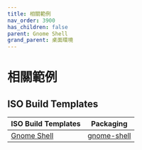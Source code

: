```yaml
---
title: 相關範例
nav_order: 3900
has_children: false
parent: Gnome Shell
grand_parent: 桌面環境
---
```



# 相關範例


## ISO Build Templates

| ISO Build Templates | Packaging |
| --- | --- |
| [Gnome Shell](https://github.com/samwhelp/ezarcher-adjustment/tree/main/project/ezarcher-adjustment-system/ezarcher-adjustment-iso-profile/recipe/template/20221030/adjust/Templates/Gnome-20221030) | [gnome-shell](https://github.com/samwhelp/ezarcher-adjustment/tree/main/project/ezarcher-adjustment-system/ezarcher-adjustment-packaging/pack/core/de/gnome-shell) |
